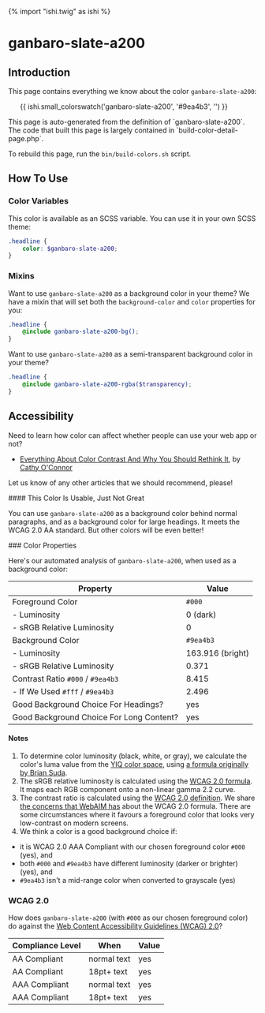 {% import "ishi.twig" as ishi %}
# ganbaro-slate-a200

## Introduction

This page contains everything we know about the color `ganbaro-slate-a200`:

<div class="grid">
    <div class="cell">
        <div class="swatch">
            <ul>
                {{ ishi.small_colorswatch('ganbaro-slate-a200', '#9ea4b3', '') }}
            </ul>
        </div>
    </div>
</div>

<div class="callout attention" markdown="1">
This page is auto-generated from the definition of `ganbaro-slate-a200`. The code that built this page is largely contained in `build-color-detail-page.php`.

To rebuild this page, run the `bin/build-colors.sh` script.
</div>

## How To Use

### Color Variables

This color is available as an SCSS variable. You can use it in your own SCSS theme:

```scss
.headline {
    color: $ganbaro-slate-a200;
}
```

### Mixins

Want to use `ganbaro-slate-a200` as a background color in your theme? We have a mixin that will set both the `background-color` and `color` properties for you:

```scss
.headline {
    @include ganbaro-slate-a200-bg();
}
```

Want to use `ganbaro-slate-a200` as a semi-transparent background color in your theme?

```scss
.headline {
    @include ganbaro-slate-a200-rgba($transparency);
}
```

## Accessibility

Need to learn how color can affect whether people can use your web app or not?

* [Everything About Color Contrast And Why You Should Rethink It](https://www.smashingmagazine.com/2014/10/color-contrast-tips-and-tools-for-accessibility/), by [Cathy O'Connor](http://www.twitter.com/cagocon)

Let us know of any other articles that we should recommend, please!
<div class="callout warning" markdown="1">
#### This Color Is Usable, Just Not Great

You can use `ganbaro-slate-a200` as a background color behind normal paragraphs, and as a background color for large headings. It meets the WCAG 2.0 AA standard. But other colors will be even better!
</div>
### Color Properties

Here's our automated analysis of `ganbaro-slate-a200`, when used as a background color:

Property | Value
---------|------
Foreground Color | `#000`
- Luminosity | 0 (dark)
- sRGB Relative Luminosity | 0
Background Color | `#9ea4b3`
- Luminosity | 163.916 (bright)
- sRGB Relative Luminosity | 0.371
Contrast Ratio `#000` / `#9ea4b3` | 8.415
- If We Used `#fff` / `#9ea4b3` | 2.496
Good Background Choice For Headings? | yes
Good Background Choice For Long Content? | yes

#### Notes

1. To determine color luminosity (black, white, or gray), we calculate the color's luma value from the [YIQ color space](https://en.wikipedia.org/wiki/YIQ), using [a formula originally by Brian Suda](https://24ways.org/2010/calculating-color-contrast/).
1. The sRGB relative luminosity is calculated using the [WCAG 2.0 formula](https://www.w3.org/TR/WCAG20/#relativeluminancedef). It maps each RGB component onto a non-linear gamma 2.2 curve.
1. The contrast ratio is calculated using the [WCAG 2.0 definition](https://www.w3.org/TR/2008/REC-WCAG20-20081211/#contrast-ratiodef). We share [the concerns that WebAIM has](http://webaim.org/blog/wcag-2-1-feedback/) about the WCAG 2.0 formula. There are some circumstances where it favours a foreground color that looks very low-contrast on modern screens.
1. We think a color is a good background choice if:
  - it is WCAG 2.0 AAA Compliant with our chosen foreground color `#000` (yes), and
  - both `#000` and `#9ea4b3` have different luminosity (darker or brighter) (yes), and
  - `#9ea4b3` isn't a mid-range color when converted to grayscale (yes)

### WCAG 2.0

How does `ganbaro-slate-a200` (with `#000` as our chosen foreground color) do against the [Web Content Accessibility Guidelines (WCAG) 2.0](https://www.w3.org/TR/WCAG20/)?

Compliance Level | When | Value
-----------------|------|------
AA Compliant | normal text | yes
AA Compliant | 18pt+ text | yes
AAA Compliant | normal text | yes
AAA Compliant | 18pt+ text | yes